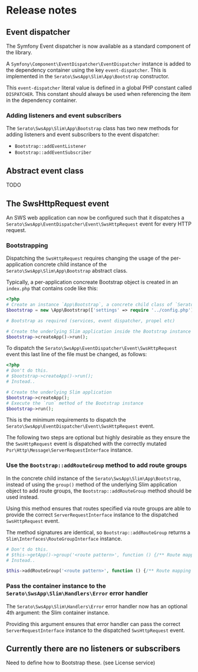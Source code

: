 # Release notes

## Event dispatcher

The Symfony Event dispatcher is now available as a standard component of the library.

A `Symfony\Component\EventDispatcher\EventDispatcher` instance is added to the dependency container using the key `event-dispatcher`.
This is implemented in the `Serato\SwsApp\Slim\App\Bootstrap` constructor.

This `event-dispatcher` literal value is defined in a global PHP constant called `DISPATCHER`. This constant
should always be used when referencing the item in the dependency container.

### Adding listeners and event subscribers

The `Serato\SwsApp\Slim\App\Bootstrap` class has two new methods for adding listeners and event subscribers to the event dispatcher:

- `Bootstrap::addEventListener`
- `Bootstrap::addEventSubscriber`

## Abstract event class

TODO

## The SwsHttpRequest event

An SWS web application can now be configured such that it dispatches a `Serato\SwsApp\EventDispatcher\Event\SwsHttpRequest` event for every HTTP request.

### Bootstrapping

Dispatching the `SwsHttpRequest` requires changing the usage of the per-application concrete child instance of the `Serato\SwsApp\Slim\App\Bootstrap` abstract class.

Typically, a per-application concreate Bootstrap object is created in an `index.php` that contains code like this:

```php
<?php
# Create an instance `App\Bootstrap`, a concrete child class of `Serato\SwsApp\Slim\App\Bootstrap`
$bootstrap = new \App\Bootstrap(['settings' => require '../config.php']);

# Bootstrap as required (services, event dispatcher, propel etc)

# Create the underlying Slim application inside the Bootstrap instance and run the Slim application
$bootstrap->createApp()->run();
```

To dispatch the `Serato\SwsApp\EventDispatcher\Event\SwsHttpRequest` event this last line of the file must be changed, as follows:

```php
<?php
# Don't do this.
# $bootstrap->createApp()->run();
# Instead..

# Create the underlying Slim application
$bootstrap->createApp();
# Execute the `run` method of the Bootstrap instance
$bootstrap->run();
```

This is the minimum requirements to dispatch the `Serato\SwsApp\EventDispatcher\Event\SwsHttpRequest` event.

The following two steps are optional but highly desirable as they ensure the the `SwsHttpRequest` event is dispatched with the correctly mutated `Psr\Http\Message\ServerRequestInterface` instance.

### Use the `Bootstrap::addRouteGroup` method to add route groups

In the concrete child instance of the `Serato\SwsApp\Slim\App\Bootstrap`, instead of using the `group()` method of the underlying Slim application object to add route groups, the `Bootstrap::addRouteGroup` method should be used instead.

Using this method ensures that routes specified via route groups are able to provide the correct `ServerRequestInterface` instance to the dispatched `SwsHttpRequest` event.

The method signatures are identical, so `Bootstrap::addRouteGroup` returns a `Slim\Interfaces\RouteGroupInterface` instance.

```php
# Don't do this.
# $this->getApp()->group('<route pattern>', function () {/** Route mapping logic */});
# Instead..

$this->addRouteGroup('<route pattern>', function () {/** Route mapping logic */});
```

### Pass the container instance to the `Serato\SwsApp\Slim\Handlers\Error` error handler

The `Serato\SwsApp\Slim\Handlers\Error` error handler now has an optional 4th argument: the Slim container instance.

Providing this argument ensures that error handler can pass the correct `ServerRequestInterface` instance to the dispatched `SwsHttpRequest` event.

## Currently there are no listeners or subscribers

Need to define how to Bootstrap these. (see License service)

